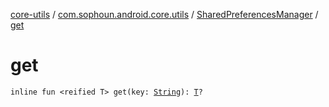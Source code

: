 [core-utils](../../index.md) / [com.sophoun.android.core.utils](../index.md) / [SharedPreferencesManager](index.md) / [get](./get.md)

# get

`inline fun <reified T> get(key: `[`String`](https://kotlinlang.org/api/latest/jvm/stdlib/kotlin/-string/index.html)`): `[`T`](get.md#T)`?`